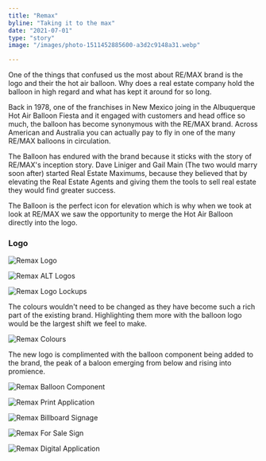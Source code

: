 ```yaml
---
title: "Remax"
byline: "Taking it to the max"
date: "2021-07-01"
type: "story"
image: "/images/photo-1511452885600-a3d2c9148a31.webp"

---
```


One of the things that confused us the most about RE/MAX brand is the logo and their the hot air balloon. Why does a real estate company hold the balloon in high regard and what has kept it around for so long.

Back in 1978, one of the franchises in New Mexico joing in the Albuquerque Hot Air Balloon Fiesta and it engaged with customers and head office so much, the balloon has become synonymous with the RE/MAX brand. Across American and Australia you can actually pay to fly in one of the many RE/MAX balloons in circulation. 

The Balloon has endured with the brand because it sticks with the story of RE/MAX's inception story. Dave Liniger and Gail Main (The two would marry soon after) started Real Estate Maximums, because they believed that by elevating the Real Estate Agents and giving them the tools to sell real estate they would find greater success.

The Balloon is the perfect icon for elevation which is why when we took at look at RE/MAX we saw the opportunity to merge the Hot Air Balloon directly into the logo. 



### Logo

![Remax Logo](/images/case-studies/remax/REMAX-Logo.png "Remax Logo")

![Remax ALT Logos](/images/case-studies/remax/REMAX-ALT-Logos.png "Remax ALT Logos")

![Remax Logo Lockups](/images/case-studies/remax/REMAX-Logo-Lockups.png "Remax Logo Lockups")

The colours wouldn't need to be changed as they have become such a rich part of the existing brand. Highlighting them more with the balloon logo would be the largest shift we feel to make.

![Remax Colours](/images/case-studies/remax/REMAX-Colours.png "Remax ALT Colours")

The new logo is complimented with the balloon component being added to the brand, the peak of a baloon emerging from below and rising into promience.

![Remax Balloon Component](/images/case-studies/remax/REMAX-Balloon-Component.png "Remax Balloon Component")

![Remax Print Application](/images/case-studies/remax/REMAX-Print-Application.png "Remax Print Application")

![Remax Billboard Signage](/images/case-studies/remax/REMAX-Billboard-Signage.png "Remax Billboard Signage")

![Remax For Sale Sign](/images/case-studies/remax/REMAX-For-Sale-Sign-Mockup.png "Remax For Sale Sign")

![Remax Digital Application](/images/case-studies/remax/REMAX-Digital-Application.png "Remax Digital Application")